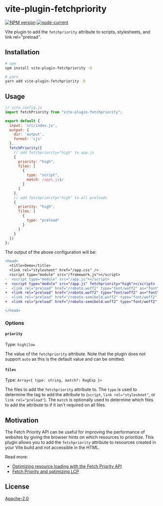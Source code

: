 # vite-plugin-fetchpriority

[![NPM version](https://img.shields.io/npm/v/vite-plugin-fetchpriority)](https://www.npmjs.com/package/vite-plugin-fetchpriority) [![node-current](https://img.shields.io/node/v/vite-plugin-fetchpriority)](https://nodejs.org/) 

Vite plugin to add the `fetchpriority` attribute to scripts, stylesheets, and link rel="preload".

## Installation

```bash
# npm
npm install vite-plugin-fetchpriority -D

# yarn
yarn add vite-plugin-fetchpriority -D
```

## Usage

```js
// vite.config.js
import fetchPriority from "vite-plugin-fetchpriority";

export default {
  input: 'src/index.js',
  output: {
    dir: 'output',
    format: 'cjs'
  },
  fetchPriority([
    // add fetchpriority="high" to app.js
    {
      priority: "high",
      files: [
        {
          type: "script",
          match: /app\.js$/
        }
      ]
    },
    // add fetchpriority="high" to all preloads
    {
      priority: "high",
      files: [
        {
          type: "preload"
        }
      ]
    }
  ])
};
```

The output of the above configuration will be:

```diff
<head>
  <title>Demo</title>
  <link rel="stylesheet" href="/app.css" />
  <script type="module" src="/framework.js"></script>
-  <script type="module" src="/app.js"></script>
+  <script type="module" src="/app.js" fetchpriority="high"></script>
-  <link rel="preload" href="/roboto.woff2" type="font/woff2" as="font" crossorigin="anonymous" />
+  <link rel="preload" href="/roboto.woff2" type="font/woff2" as="font" crossorigin="anonymous" fetchpriority="high" />
-  <link rel="preload" href="/roboto-semibold.woff2" type="font/woff2" as="font" crossorigin="anonymous" />
+  <link rel="preload" href="/roboto-semibold.woff2" type="font/woff2" as="font" crossorigin="anonymous" fetchpriority="high" />

</head>
```

### Options

#### `priority`

Type: `high|low`

The value of the `fetchpriority` attribute. Note that the plugin does not support `auto` as this is the default value and can be omitted.

#### `files`

Type: `Array<{ type: string, match?: RegExp }>`

The files to add the `fetchpriority` attribute to. The `type` is used to determine the tag to add the attribute to (`script`, `link rel="stylesheet"`, or `link rel="preload"`). The `match` is optionally used to determine which files to add the attribute to if it isn't required on all files.

## Motivation

The Fetch Priority API can be useful for improving the performance of websites by giving the browser hints on which resources to prioritize. This plugin allows you to add the `fetchpriority` attribute to resources created in your Vite build and not accessible in the HTML.

Read more:

- [Optimizing resource loading with the Fetch Priority API](https://web.dev/articles/fetch-priority)
- [Fetch Priority and optimizing LCP](https://imkev.dev/fetchpriority-opportunity)

## License

[Apache-2.0](LICENSE)
